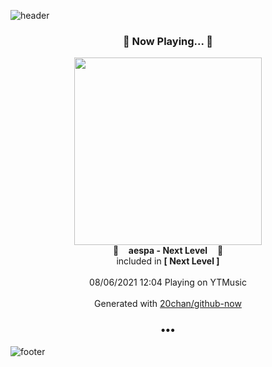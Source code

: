 ![header](https://capsule-render.vercel.app/api?type=wave&height=170&section=header&text=Hi.%20I'm%20SHIFT&fontColor=090707&fontAlignX=45&fontAlignY=65&fontSize=100)

<h3 align="center">🎵 Now Playing... 🎵</h3>
<p align="center">
  <a href="https://music.youtube.com/watch?v=tkzYyEp4zB4">
    <img width="300" src="https://lh3.googleusercontent.com/KRU-LikB-YvAXaEeHgh_8ismnHXjT_GRgr3PKv2Hjcm7Y9TNyzb2cHRKv0B5MaySP9A1ifqSazQSwPd9">
  </a>
  <br>
  🎵&nbsp&nbsp&nbsp <b>aespa - Next Level</b> &nbsp&nbsp&nbsp🎵
  <br>
  included in <b>[ Next Level ]</b>
  
  <br />
  <br />
  08/06/2021 12:04 Playing on YTMusic
  <br />
  <br />
  Generated with <a href="https://github.com/20chan/github-now">20chan/github-now</a>
</p>

<h3 align="center">•••</h3>

![footer](https://capsule-render.vercel.app/api?type=wave&height=150&section=footer)
